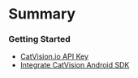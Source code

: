 # Summary

### Getting Started

* [CatVision.io API Key](CatVision.io.md)
* [Integrate CatVision Android SDK](/CatVisionAndroidSDK.md)




